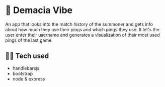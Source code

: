 # 🌴 Demacia Vibe

An app that looks into the match history of the summoner and gets info about how much they use their pings and which pings they use. It let's the user enter their username and generates a visualization of their most used pings of the last game. 

## 👨‍💻 Tech used
- handlebarsjs
- bootstrap
- node & express 
